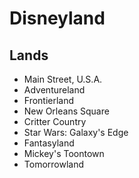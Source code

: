 # Disneyland


## Lands

- Main Street, U.S.A.
- Adventureland
- Frontierland
- New Orleans Square
- Critter Country
- Star Wars: Galaxy's Edge
- Fantasyland
- Mickey's Toontown
- Tomorrowland


